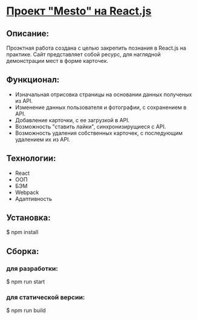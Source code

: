 # [Проект "Mesto" на React.js](https://dmitrii-belich.github.io/mesto-react/)

## Описание:
Проэктная работа создана с целью закрепить познания в React.js на практике. Сайт представляет собой ресурс, для наглядной демонстрации мест в форме карточек.

## Функционал: 
* Изначальная отрисовка страницы на основании данных полученых из API.
* Изменение данных пользователя и фотографии, с сохранением в API.
* Добавление карточки, с ее загрузкой в API.
* Возможность "ставить лайки", синхронизирущиеся с API.
* Возможность удаления собственных карточек, с последующим удалением их из API.

## Технологии:
* React
* ООП
* БЭМ
* Webpack
* Адаптивность

## Установка:

$ npm install

## Сборка:
### для разработки:
$ npm run start
### для статической версии:
$ npm run build
